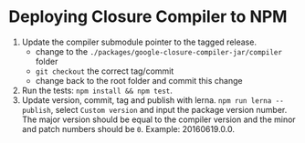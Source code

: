 # Deploying Closure Compiler to NPM

 1. Update the compiler submodule pointer to the tagged release.
    * change to the `./packages/google-closure-compiler-jar/compiler` folder
    * `git checkout` the correct tag/commit
    * change back to the root folder and commit this change
 2. Run the tests: `npm install && npm test`.
 3. Update version, commit, tag and publish with lerna.
    `npm run lerna -- publish`, select `Custom version` and input the package
    version number. The major version should be equal to the compiler version
    and the minor and patch numbers should be `0`. Example: 20160619.0.0.
